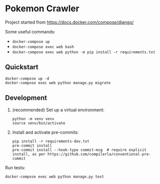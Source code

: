 # Pokemon Crawler

Project started from https://docs.docker.com/compose/django/

Some useful commands:

* `docker-compose up`
* `docker-compose exec web bash`
* `docker-compose exec web python -m pip install -r requirements.txt`

## Quickstart

```shell
docker-compose up -d
docker-compose exec web python manage.py migrate
```

## Development

1. (recommended) Set up a virtual environment:
   ```shell
   python -m venv venv
   source venv/bin/activate
   ```
2. Install and activate pre-commits:
   ```shell
   pip install -r requirements-dev.txt
   pre-commit install
   pre-commit install --hook-type commit-msg  # require explicit install, as per https://github.com/compilerla/conventional-pre-commit
   ```


Run tests:

```shell
docker-compose exec web python manage.py test
```
